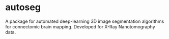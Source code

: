 # autoseg
A package for automated deep-learning 3D image segmentation algorithms for connectomic brain mapping. Developed for X-Ray Nanotomography data.
